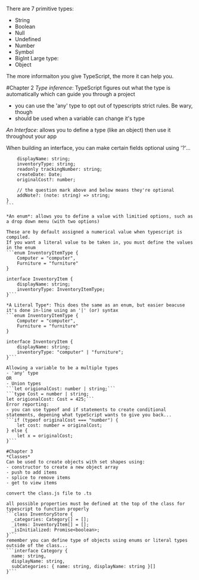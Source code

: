 There are 7 primitive types:

- String
- Boolean
- Null
- Undefined
- Number
- Symbol
- BigInt
  Large type:
- Object

The more informaiton you give TypeScript, the more it can help you.

#Chapter 2
_Type inference_: TypeScript figures out what the type is automatically which can guide you through a project

- you can use the 'any' type to opt out of typescripts strict rules. Be wary, though
- should be used when a variable can change it's type

_An Interface_: allows you to define a type (like an object) then use it throughout your app

When building an interface, you can make certain fields optional using '?'...

````interface InventoryItem {
    displayName: string;
    inventoryType: string;
    readonly trackingNumber: string;
    createDate: Date;
    originalCost?: number;

    // the question mark above and below means they're optional
    addNote?: (note: string) => string;
}
```

*An enum*: allows you to define a value with limitied options, such as a drop down menu (with two options)

These are by default assigned a numerical value when typescript is compiled.
If you want a literal value to be taken in, you must define the values in the enum
```enum InventoryItemType {
    Computer = "computer",
    Furniture = "furniture"
}

interface InventoryItem {
    displayName: string;
    inventoryType: InventoryItemType;
}```

*A Literal Type*: This does the same as an enum, but easier beacuse it's done in-line using an '|' (or) syntax
```enum InventoryItemType {
    Computer = "computer",
    Furniture = "furniture"
}

interface InventoryItem {
    displayName: string;
    inventoryType: "computer" | "furniture";
}```

Allowing a variable to be a multiple types
- 'any' type
OR
- Union types
```let origionalCost: number | string;```
```type Cost = number | string;
let origionalCost: Cost = 425;```
Error reporting:
- you can use typeof and if statements to create conditional statements, depening what typeScript wants to give you back...
```if (typeof originalCost === "number") {
    let cost: number = originalCost;
} else {
    let x = originalCost;
}```

#Chapter 3
*Classes*
Can be used to create objects with set shapes using:
- constructor to create a new object array
- push to add items
- splice to remove items
- get to view items

convert the class.js file to .ts

all possible properties must be defined at the top of the class for typescript to function properly
```class InventoryStore {
  _categories: Category[] = [];
  _items: InventoryItem[] = [];
  _isInitialized: Promise<boolean>;
}```
remember you can define type of objects using enums or literal types outside of the class...
```interface Category {
  name: string,
  displayName: string,
  subCategories: { name: string, displayName: string }[]
}```



